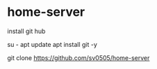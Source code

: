 # home-server
install git hub

su -
apt update
apt install git -y

git clone https://github.com/sv0505/home-server
